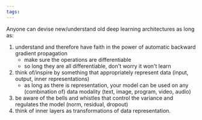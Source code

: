 ```yaml
---
tags:
---
```

Anyone can devise new/understand old deep learning architectures as long as:
1. understand and therefore have faith in the power of automatic backward gradient propagation
	- make sure the operations are differentiable
	- so long they are all differentiable, don't worry it won't learn 
2. think of/inspire by something that appropriately represent data (input, output, inner representations)
	- as long as there is representation, your model can be used on any (combination of) data modality (text, image, program, video, audio)
3. be aware of the bells and whistles that control the variance and regulates the model (norm, residual, dropout)
4. think of inner layers as transformations of data representation. 